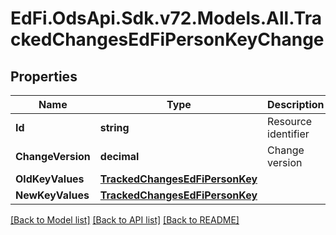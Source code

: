 # EdFi.OdsApi.Sdk.v72.Models.All.TrackedChangesEdFiPersonKeyChange

## Properties

Name | Type | Description | Notes
------------ | ------------- | ------------- | -------------
**Id** | **string** | Resource identifier | [optional] 
**ChangeVersion** | **decimal** | Change version | [optional] 
**OldKeyValues** | [**TrackedChangesEdFiPersonKey**](TrackedChangesEdFiPersonKey.md) |  | [optional] 
**NewKeyValues** | [**TrackedChangesEdFiPersonKey**](TrackedChangesEdFiPersonKey.md) |  | [optional] 

[[Back to Model list]](../../README.md#documentation-for-models) [[Back to API list]](../../README.md#documentation-for-api-endpoints) [[Back to README]](../../README.md)

